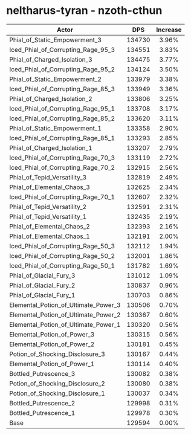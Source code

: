 # neltharus-tyran - nzoth-cthun
| Actor | DPS | Increase |
|---|:---:|:---:|
|Phial_of_Static_Empowerment_3|134730|3.96%|
|Iced_Phial_of_Corrupting_Rage_95_3|134551|3.83%|
|Phial_of_Charged_Isolation_3|134475|3.77%|
|Iced_Phial_of_Corrupting_Rage_95_2|134124|3.50%|
|Phial_of_Static_Empowerment_2|133979|3.38%|
|Iced_Phial_of_Corrupting_Rage_85_3|133949|3.36%|
|Phial_of_Charged_Isolation_2|133806|3.25%|
|Iced_Phial_of_Corrupting_Rage_95_1|133708|3.17%|
|Iced_Phial_of_Corrupting_Rage_85_2|133620|3.11%|
|Phial_of_Static_Empowerment_1|133358|2.90%|
|Iced_Phial_of_Corrupting_Rage_85_1|133293|2.85%|
|Phial_of_Charged_Isolation_1|133207|2.79%|
|Iced_Phial_of_Corrupting_Rage_70_3|133119|2.72%|
|Iced_Phial_of_Corrupting_Rage_70_2|132915|2.56%|
|Phial_of_Tepid_Versatility_3|132819|2.49%|
|Phial_of_Elemental_Chaos_3|132625|2.34%|
|Iced_Phial_of_Corrupting_Rage_70_1|132607|2.32%|
|Phial_of_Tepid_Versatility_2|132591|2.31%|
|Phial_of_Tepid_Versatility_1|132435|2.19%|
|Phial_of_Elemental_Chaos_2|132393|2.16%|
|Phial_of_Elemental_Chaos_1|132191|2.00%|
|Iced_Phial_of_Corrupting_Rage_50_3|132112|1.94%|
|Iced_Phial_of_Corrupting_Rage_50_2|132001|1.86%|
|Iced_Phial_of_Corrupting_Rage_50_1|131782|1.69%|
|Phial_of_Glacial_Fury_3|131012|1.09%|
|Phial_of_Glacial_Fury_2|130837|0.96%|
|Phial_of_Glacial_Fury_1|130703|0.86%|
|Elemental_Potion_of_Ultimate_Power_3|130506|0.70%|
|Elemental_Potion_of_Ultimate_Power_2|130367|0.60%|
|Elemental_Potion_of_Ultimate_Power_1|130320|0.56%|
|Elemental_Potion_of_Power_3|130315|0.56%|
|Elemental_Potion_of_Power_2|130181|0.45%|
|Potion_of_Shocking_Disclosure_3|130167|0.44%|
|Elemental_Potion_of_Power_1|130114|0.40%|
|Bottled_Putrescence_3|130082|0.38%|
|Potion_of_Shocking_Disclosure_2|130080|0.38%|
|Potion_of_Shocking_Disclosure_1|130037|0.34%|
|Bottled_Putrescence_2|129998|0.31%|
|Bottled_Putrescence_1|129978|0.30%|
|Base|129594|0.00%|
